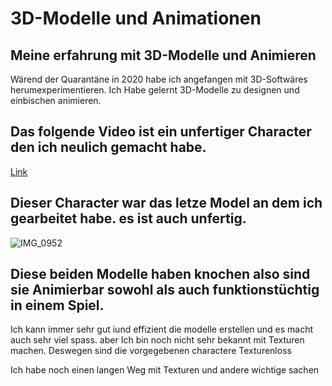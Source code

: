 # 3D-Modelle und Animationen
## Meine erfahrung mit 3D-Modelle und Animieren

Wärend der Quarantäne in 2020 habe ich angefangen mit 3D-Softwäres herumexperimentieren.
Ich Habe gelernt 3D-Modelle zu designen und einbischen animieren.

## Das folgende Video ist ein unfertiger Character den ich neulich gemacht habe.
[Link](https://drive.google.com/file/d/1KIjPfwn8ecR6puJoOeib4tJDZkymqzJR/view?usp=sharing)

## Dieser Character war das letze Model an dem ich gearbeitet habe. es ist auch unfertig.
![IMG_0952](https://user-images.githubusercontent.com/111045576/185333999-0cb28ab1-bc28-4535-b6aa-e3d673d4327f.PNG)

## Diese beiden Modelle haben knochen also sind sie Animierbar sowohl als auch funktionstüchtig in einem Spiel.

Ich kann immer sehr gut iund effizient die modelle erstellen und es macht auch sehr viel spass.
aber Ich bin noch nicht sehr bekannt mit Texturen machen. Deswegen sind die vorgegebenen charactere
Texturenloss

Ich habe noch einen langen Weg mit Texturen und andere wichtige sachen
